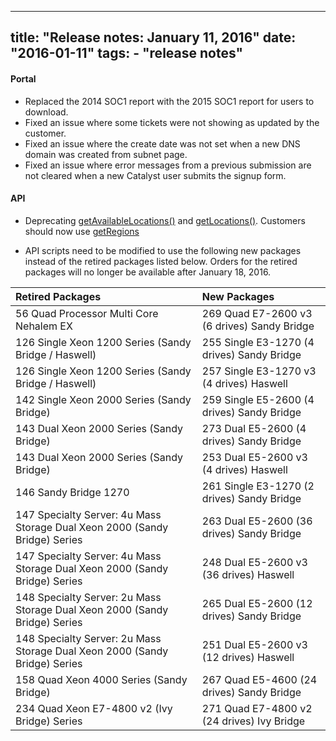 ---
title: "Release notes: January 11, 2016"
date: "2016-01-11"
tags:
    - "release notes"
  ---

#### Portal
+ Replaced the 2014 SOC1 report with the 2015 SOC1 report for users to download.
+ Fixed an issue where some tickets were not showing as updated by the customer.
+ Fixed an issue where the create date was not set when a new DNS domain was created from subnet page.
+ Fixed an issue where error messages from a previous submission are not cleared when a new Catalyst user submits the signup form.

#### API
+ Deprecating [getAvailableLocations()](http://sldn.softlayer.com/reference/services/SoftLayer_Product_Package/getAvailableLocations) and [getLocations()](http://sldn.softlayer.com/reference/services/SoftLayer_Product_Package/getLocations). Customers should now use [getRegions](http://sldn.softlayer.com/reference/services/SoftLayer_Product_Package/getRegions)


+ API scripts need to be modified to use the following new packages instead of the retired packages listed below. Orders for the retired packages will no longer be available after January 18, 2016.

| Retired Packages | New Packages |
|:---------------- |:-------------|  
|56 Quad Processor Multi Core Nehalem EX|269 Quad E7-2600 v3 (6 drives) Sandy Bridge|
|126  Single Xeon 1200 Series (Sandy Bridge / Haswell)|255  Single E3-1270 (4 drives) Sandy Bridge|
|126  Single Xeon 1200 Series (Sandy Bridge / Haswell)|257  Single E3-1270 v3 (4 drives) Haswell|
|142  Single Xeon 2000 Series (Sandy Bridge)| 259  Single E5-2600 (4 drives) Sandy Bridge|
|143  Dual Xeon 2000 Series (Sandy Bridge)|273  Dual E5-2600 (4 drives) Sandy Bridge|
|143  Dual Xeon 2000 Series (Sandy Bridge)|253  Dual E5-2600 v3 (4 drives) Haswell|
|146  Sandy Bridge 1270|261  Single E3-1270 (2 drives) Sandy Bridge|
|147  Specialty Server: 4u Mass Storage Dual Xeon 2000 (Sandy Bridge) Series|263  Dual E5-2600 (36 drives) Sandy Bridge|
|147  Specialty Server: 4u Mass Storage Dual Xeon 2000 (Sandy Bridge) Series|248  Dual E5-2600 v3 (36 drives) Haswell|
|148  Specialty Server: 2u Mass Storage Dual Xeon 2000 (Sandy Bridge) Series|265  Dual E5-2600 (12 drives) Sandy Bridge|
|148  Specialty Server: 2u Mass Storage Dual Xeon 2000 (Sandy Bridge) Series|251  Dual E5-2600 v3 (12 drives) Haswell|
|158  Quad Xeon 4000 Series (Sandy Bridge)|267  Quad E5-4600 (24 drives) Sandy Bridge|
|234  Quad Xeon E7-4800 v2 (Ivy Bridge) Series|271  Quad E7-4800 v2 (24 drives) Ivy Bridge|
